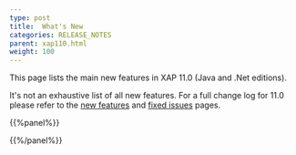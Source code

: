 ```yaml
---
type: post
title:  What's New
categories: RELEASE_NOTES
parent: xap110.html
weight: 100
---
```


This page lists the main new features in XAP 11.0 (Java and .Net editions).


It's not an exhaustive list of all new features. For a full change log for 11.0 please refer to the [new features](./110new-features.html) and [fixed issues](./110fixed-issues.html) pages.


{{%panel%}}


{{%/panel%}}

<br>

